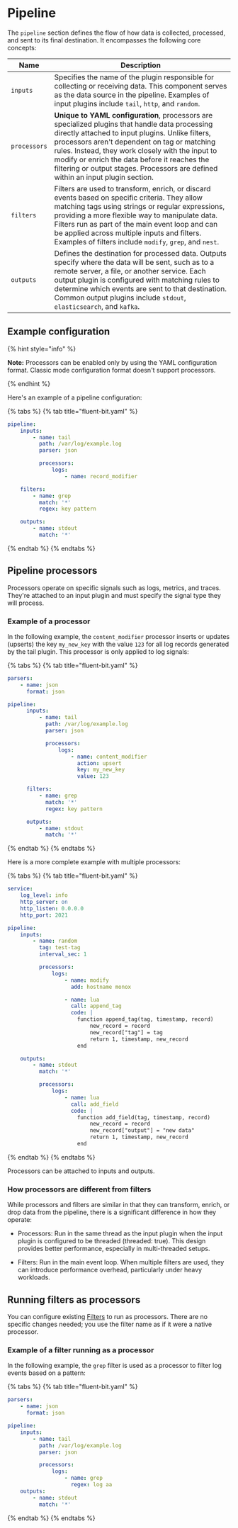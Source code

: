 # Pipeline

The `pipeline` section defines the flow of how data is collected, processed, and sent to its final destination. It encompasses the following core concepts:

| Name | Description |
| ---- | ----------- |
| `inputs` | Specifies the name of the plugin responsible for collecting or receiving data. This component serves as the data source in the pipeline. Examples of input plugins include `tail`, `http`, and `random`. |
| `processors` | **Unique to YAML configuration**, processors are specialized plugins that handle data processing directly attached to input plugins. Unlike filters, processors aren't dependent on tag or matching rules. Instead, they work closely with the input to modify or enrich the data before it reaches the filtering or output stages. Processors are defined within an input plugin section. |
| `filters` | Filters are used to transform, enrich, or discard events based on specific criteria. They allow matching tags using strings or regular expressions, providing a more flexible way to manipulate data. Filters run as part of the main event loop and can be applied across multiple inputs and filters. Examples of filters include `modify`, `grep`, and `nest`. |
| `outputs` | Defines the destination for processed data. Outputs specify where the data will be sent, such as to a remote server, a file, or another service. Each output plugin is configured with matching rules to determine which events are sent to that destination. Common output plugins include `stdout`, `elasticsearch`, and `kafka`. |

## Example configuration

{% hint style="info" %}

**Note:** Processors can be enabled only by using the YAML configuration format. Classic mode configuration format  doesn't support processors.

{% endhint %}

Here's an example of a pipeline configuration:

{% tabs %}
{% tab title="fluent-bit.yaml" %}

```yaml
pipeline:
    inputs:
        - name: tail
          path: /var/log/example.log
          parser: json

          processors:
              logs:
                  - name: record_modifier

    filters:
        - name: grep
          match: '*'
          regex: key pattern

    outputs:
        - name: stdout
          match: '*'
```

{% endtab %}
{% endtabs %}

## Pipeline processors

Processors operate on specific signals such as logs, metrics, and traces. They're attached to an input plugin and must specify the signal type they will process.

### Example of a processor

In the following example, the `content_modifier` processor inserts or updates (upserts) the key `my_new_key` with the value `123` for all log records generated by the tail plugin. This processor is only applied to log signals:

{% tabs %}
{% tab title="fluent-bit.yaml" %}

```yaml
parsers:
    - name: json
      format: json

pipeline:
      inputs:
          - name: tail
            path: /var/log/example.log
            parser: json

            processors:
                logs:
                    - name: content_modifier
                      action: upsert
                      key: my_new_key
                      value: 123

      filters:
          - name: grep
            match: '*'
            regex: key pattern

      outputs:
          - name: stdout
            match: '*'
```

{% endtab %}
{% endtabs %}

Here is a more complete example with multiple processors:

{% tabs %}
{% tab title="fluent-bit.yaml" %}

```yaml
service:
    log_level: info
    http_server: on
    http_listen: 0.0.0.0
    http_port: 2021

pipeline:
    inputs:
        - name: random
          tag: test-tag
          interval_sec: 1

          processors:
              logs:
                  - name: modify
                    add: hostname monox

                  - name: lua
                    call: append_tag
                    code: |
                      function append_tag(tag, timestamp, record)
                          new_record = record
                          new_record["tag"] = tag
                          return 1, timestamp, new_record
                      end

    outputs:
        - name: stdout
          match: '*'

          processors:
              logs:
                  - name: lua
                    call: add_field
                    code: |
                      function add_field(tag, timestamp, record)
                          new_record = record
                          new_record["output"] = "new data"
                          return 1, timestamp, new_record
                      end
```

{% endtab %}
{% endtabs %}

Processors can be attached to inputs and outputs.

### How processors are different from filters

While processors and filters are similar in that they can transform, enrich, or drop data from the pipeline, there is a significant difference in how they operate:

- Processors: Run in the same thread as the input plugin when the input plugin is configured to be threaded (threaded: true). This design provides better performance, especially in multi-threaded setups.

- Filters: Run in the main event loop. When multiple filters are used, they can introduce performance overhead, particularly under heavy workloads.

## Running filters as processors

You can configure existing [Filters](https://docs.fluentbit.io/manual/pipeline/filters) to run as processors. There are no specific changes needed; you use the filter name as if it were a native processor.

### Example of a filter running as a processor

In the following example, the `grep` filter is used as a processor to filter log events based on a pattern:

{% tabs %}
{% tab title="fluent-bit.yaml" %}

```yaml
parsers:
    - name: json
      format: json

pipeline:
    inputs:
        - name: tail
          path: /var/log/example.log
          parser: json

          processors:
              logs:
                  - name: grep
                    regex: log aa
    outputs:
        - name: stdout
          match: '*'
```

{% endtab %}
{% endtabs %}
